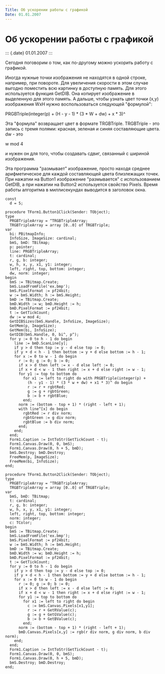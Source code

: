 ```yaml
---
Title: Об ускорении работы с графикой
Date: 01.01.2007
---
```



Об ускорении работы с графикой
==============================

::: {.date}
01.01.2007
:::

Сегодня поговорим о том, как по-другому можно ускорить работу с
графикой.

Иногда нужные точки изображения не находятся в одной строке, например,
при повороте. Для увеличения скорости в этом случае выгодно поместить
всю картинку в доступную память. Для этого используется функция GetDIB.
Она копирует изображение в выделенную для этого память. А дальше, чтобы
узнать цвет точки (x,y) изображения WxH нужно воспользоваться следующей
\"формулой\":

PRGBTriple(integer(p) + (H - y - 1) * (3 * W + dw) + x * 3)\^

Эта \"формула\" возвращает цвет в формате TRGBTriple. TRGBTriple - это
запись с тремя полями: красная, зеленая и синяя составляющие цвета. dw -
это

w mod 4

и нужен он для того, чтобы создавать сдвиг, связанный с шириной
изображения.

Эта программа \"размывает\" изображение, просто находя среднее
арифметическое для каждой составляющей цвета близлежащих точек. При
нажатии на Button1 изображение \"размывается\" с использованием GetDIB,
а при нажатии на Button2 используется свойство Pixels. Время работы
алгоритма в миллисекундах выводится в заголовок окна.

    const
      d = 5;
     
    procedure TForm1.Button1Click(Sender: TObject);
    type
      PRGBTripleArray = ^TRGBTripleArray;
      TRGBTripleArray = array [0..0] of TRGBTriple;
    var
      bi: PBitmapInfo;
      InfoSize, ImageSize: cardinal;
      bmS, bmD: TBitmap;
      p: pointer;
      line: PRGBTripleArray;
      t: cardinal;
      r, g, b: integer;
      w, h, x, y, x1, y1: integer;
      left, right, top, bottom: integer;
      dw, norm: integer;
    begin
      bmS := TBitmap.Create;
      bmS.LoadFromFile('ex.bmp');
      bmS.PixelFormat := pf24bit;
      w := bmS.Width; h := bmS.Height;
      bmD := TBitmap.Create;
      bmD.Width := w; bmD.Height := h;
      bmD.PixelFormat := pf24bit;
      t := GetTickCount;
      dw := w mod 4;
      GetDIBSizes(bmS.Handle, InfoSize, ImageSize);
      GetMem(p, ImageSize);
      GetMem(bi, InfoSize);
      GetDIB(bmS.Handle, 0, bi^, p^);
      for y := 0 to h - 1 do begin
        line := bmD.ScanLine[y];
        if y > d then top := y - d else top := 0;
        if y + d < h - 1 then bottom := y + d else bottom := h - 1;
        for x := 0 to w - 1 do begin
          r := 0; g := 0; b := 0;
          if x > d then left := x - d else left := 0;
          if x + d < w - 1 then right := x + d else right := w - 1;
          for y1 := top to bottom do
            for x1 := left to right do with PRGBTriple(integer(p) +
              (h - y1 - 1) * (3 * w + dw) + x1 * 3)^ do begin
              r := r + rgbtRed;
              g := g + rgbtGreen;
              b := b + rgbtBlue;
            end;
          norm := (bottom - top + 1) * (right - left + 1);
          with line^[x] do begin
            rgbtRed := r div norm;
            rgbtGreen := g div norm;
            rgbtBlue := b div norm;
          end;
        end;
      end;
      Form1.Caption := IntToStr(GetTickCount - t);
      Form1.Canvas.Draw(0, 0, bmS);
      Form1.Canvas.Draw(0, h + 5, bmD);
      bmS.Destroy; bmD.Destroy;
      FreeMem(p, ImageSize);
      FreeMem(bi, InfoSize);
    end;
     
    procedure TForm1.Button2Click(Sender: TObject);
    type
      PRGBTripleArray = ^TRGBTripleArray;
      TRGBTripleArray = array [0..0] of TRGBTriple;
    var
      bmS, bmD: TBitmap;
      t: cardinal;
      r, g, b: integer;
      w, h, x, y, x1, y1: integer;
      left, right, top, bottom: integer;
      norm: integer;
      c: TColor;
    begin
      bmS := TBitmap.Create;
      bmS.LoadFromFile('ex.bmp');
      bmS.PixelFormat := pf24bit;
      w := bmS.Width; h := bmS.Height;
      bmD := TBitmap.Create;
      bmD.Width := w; bmD.Height := h;
      bmD.PixelFormat := pf24bit;
      t := GetTickCount;
      for y := 0 to h - 1 do begin
        if y > d then top := y - d else top := 0;
        if y + d < h - 1 then bottom := y + d else bottom := h - 1;
        for x := 0 to w - 1 do begin
          r := 0; g := 0; b := 0;
          if x > d then left := x - d else left := 0;
          if x + d < w - 1 then right := x + d else right := w - 1;
          for y1 := top to bottom do
            for x1 := left to right do begin
              c := bmS.Canvas.Pixels[x1,y1];
              r := r + GetRValue(c);
              g := g + GetGValue(c);
              b := b + GetBValue(c);
            end;
          norm := (bottom - top + 1) * (right - left + 1);
          bmD.Canvas.Pixels[x,y] := rgb(r div norm, g div norm, b div norm);
        end;
      end;
      Form1.Caption := IntToStr(GetTickCount - t);
      Form1.Canvas.Draw(0, 0, bmS);
      Form1.Canvas.Draw(0, h + 5, bmD);
      bmS.Destroy; bmD.Destroy;
    end;
